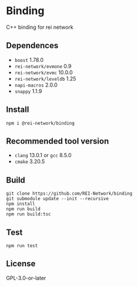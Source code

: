 # Binding

C++ binding for rei network

## Dependences

- `boost` 1.78.0
- `rei-network/evmone` 0.9
- `rei-network/evmc` 10.0.0
- `rei-network/leveldb` 1.25
- `napi-macros` 2.0.0
- `snappy` 1.1.9

## Install

```
npm i @rei-network/binding
```

## Recommended tool version

- `clang` 13.0.1 or `gcc` 8.5.0
- `cmake` 3.20.5

## Build

```
git clone https://github.com/REI-Network/binding
git submodule update --init --recursive
npm install
npm run build
npm run build:tsc
```

## Test

```
npm run test
```

## License

GPL-3.0-or-later
